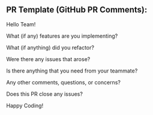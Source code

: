 ## PR Template (GitHub PR Comments):
Hello Team!

What (if any) features are you implementing?


What (if anything) did you refactor?


Were there any issues that arose?


Is there anything that you need from your teammate?


Any other comments, questions, or concerns?


Does this PR close any issues?


Happy Coding!
